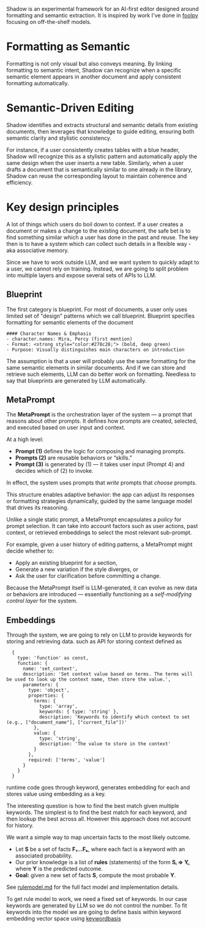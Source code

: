 Shadow is an experimental framework for an AI-first editor designed around formatting and semantic extraction. It is inspired by work I've done in [foolpy](https://github.com/alexezh/foolpy) focusing on off-the-shelf models. 

# Formatting as Semantic

Formatting is not only visual but also conveys meaning. By linking formatting to semantic intent, Shadow can recognize when a specific semantic element appears in another document and apply consistent formatting automatically.

# Semantic-Driven Editing

Shadow identifies and extracts structural and semantic details from existing documents, then leverages that knowledge to guide editing, ensuring both semantic clarity and stylistic consistency. 

For instance, if a user consistently creates tables with a blue header, Shadow will recognize this as a stylistic pattern and automatically apply the same design when the user inserts a new table. Similarly, when a user drafts a document that is semantically similar to one already in the library, Shadow can reuse the corresponding layout to maintain coherence and efficiency.

# Key design principles
A lot of things which users do boil down to context. If a user creates a document or makes a change to the existing document, the safe bet is to find something similar which a user has done in the past and reuse. The key then is to have a system which can collect such details in a flexible way - aka associative memory. 

Since we have to work outside LLM, and we want system to quickly adapt to a user, we cannot rely on training. Instead, we are going to split problem into multiple layers and expose several sets of APIs to LLM. 

## Blueprint
The first category is blueprint. For most of documents, a user only uses limited set of "design" patterns which we call blueprint. Blueprint specifies formatting for semantic elements of the document

```text
#### Character Names & Emphasis
- character.names: Mira, Percy (first mention)
- Format: <strong style="color:#278c28;"> (bold, deep green)
- Purpose: Visually distinguishes main characters on introduction
```    

The assumption is that a user will probably use the same formatting for the same semantic elements in similar documents. And if we can store and retrieve such elements, LLM can do better work on formatting. Needless to say that blueprints are generated by LLM automatically. 

## MetaPrompt

The **MetaPrompt** is the orchestration layer of the system — a prompt that reasons about other prompts.
It defines how prompts are created, selected, and executed based on user input and context.

At a high level:

* **Prompt (1)** defines the logic for composing and managing prompts.
* **Prompts (2)** are reusable behaviors or “skills.”
* **Prompt (3)** is generated by (1) — it takes user input (Prompt 4) and decides which of (2) to invoke.

In effect, the system uses prompts that *write* prompts that *choose* prompts.

This structure enables adaptive behavior: the app can adjust its responses or formatting strategies dynamically, guided by the same language model that drives its reasoning.

Unlike a single static prompt, a MetaPrompt encapsulates a *policy* for prompt selection.
It can take into account factors such as user actions, past context, or retrieved embeddings to select the most relevant sub-prompt.

For example, given a user history of editing patterns, a MetaPrompt might decide whether to:

* Apply an existing blueprint for a section,
* Generate a new variation if the style diverges, or
* Ask the user for clarification before committing a change.

Because the MetaPrompt itself is LLM-generated, it can evolve as new data or behaviors are introduced — essentially functioning as a *self-modifying control layer* for the system.

## Embeddings
Through the system, we are going to rely on LLM to provide keywords for storing and retrieving data. such as API for storing context defined as

```text
  {
    type: 'function' as const,
    function: {
      name: 'set_context',
      description: 'Set context value based on terms. The terms will be used to look up the context name, then store the value.',
      parameters: {
        type: 'object',
        properties: {
          terms: {
            type: 'array',
            keywords: { type: 'string' },
            description: 'Keywords to identify which context to set (e.g., ["document_name"], ["current_file"])'
          },
          value: {
            type: 'string',
            description: 'The value to store in the context'
          }
        },
        required: ['terms', 'value']
      }
    }
  }
```
runtime code goes through keyword, generates embedding for each and stores value using embedding as a key. 

The interesting question is how to find the best match given multiple keywords. The simplest is to find the best match for each keyword, and then lookup the best across all. However this approach does not account for history.

We want a simple way to map uncertain facts to the most likely outcome.

* Let **S** be a set of facts **F₁…Fₖ**, where each fact is a keyword with an associated probability.
* Our prior knowledge is a list of **rules** (statements) of the form **Sᵢ ⇒ Yᵢ**, where **Y** is the predicted outcome.
* **Goal:** given a new set of facts **S**, compute the most probable **Y**.

See [rulemodel.md](rulemodel.md) for the full fact model and implementation details.

To get rule model to work, we need a fixed set of keywords. In our case keywords are generated by LLM so we do not control the number. To fit keywords into the model we are going to define basis within keyword embedding vector space using [keywordbasis](keywordbasis.md)

